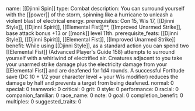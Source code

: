 name: [[Djinni Spin]]
type: Combat
description: You can surround yourself with the [[power]] of the storm, spinning like a hurricane to unleash a violent blast of electrical energy.
prerequisites: Con 15, Wis 17, [[Djinni Style]], [[Djinni Spirit]], [[Elemental Fist]]**, [[Improved Unarmed Strike]], base attack bonus +13 or [[monk]] level 11th.
prerequisite_feats: [[Djinni Style]], [[Djinni Spirit]], [[Elemental Fist]], [[Improved Unarmed Strike]]
benefit: While using [[Djinni Style]], as a standard action you can spend two [[Elemental Fist]] (Advanced Player's Guide 158) attempts to surround yourself with a whirlwind of electrified air. Creatures adjacent to you take your unarmed strike damage plus the electricity damage from your [[Elemental Fist]] and are deafened for 1d4 rounds. A successful Fortitude save (DC 10 + 1/2 your character level + your Wis modifier) reduces the damage by half and prevents a target from being deafened.
normal: 0
special: 0
teamwork: 0
critical: 0
grit: 0
style: 0
performance: 0
racial: 0
companion_familiar: 0
race_name: 0
note: 0
goal: 0
completion_benefit: 0
multiples: 0
suggested_traits: 0
